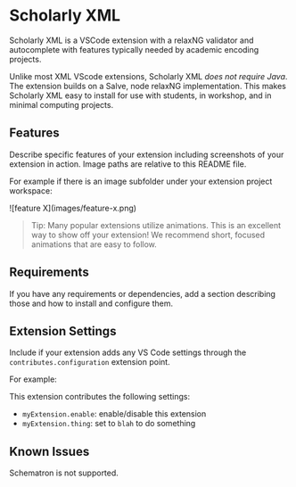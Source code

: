 # Scholarly XML

Scholarly XML is a VSCode extension with a relaxNG validator and autocomplete with features typically needed by academic encoding projects.

Unlike most XML VScode extensions, Scholarly XML _does not require Java_. The extension builds on a Salve, node relaxNG implementation. This makes Scholarly XML easy to install for use with students, in workshop, and in minimal computing projects.

## Features

Describe specific features of your extension including screenshots of your extension in action. Image paths are relative to this README file.

For example if there is an image subfolder under your extension project workspace:

\!\[feature X\]\(images/feature-x.png\)

> Tip: Many popular extensions utilize animations. This is an excellent way to show off your extension! We recommend short, focused animations that are easy to follow.

## Requirements

If you have any requirements or dependencies, add a section describing those and how to install and configure them.

## Extension Settings

Include if your extension adds any VS Code settings through the `contributes.configuration` extension point.

For example:

This extension contributes the following settings:

* `myExtension.enable`: enable/disable this extension
* `myExtension.thing`: set to `blah` to do something

## Known Issues

Schematron is not supported.
